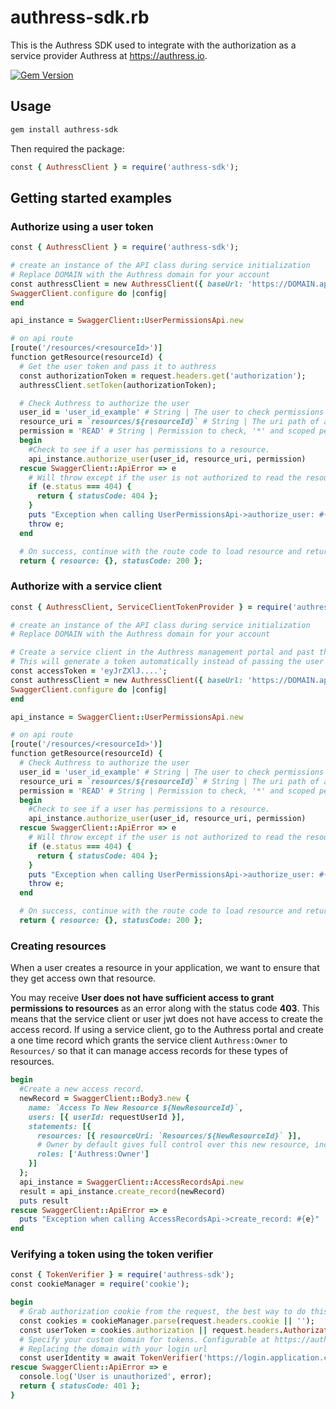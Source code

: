 # authress-sdk.rb
This is the Authress SDK used to integrate with the authorization as a service provider Authress at https://authress.io.

[![Gem Version](https://badge.fury.io/rb/authress-sdk.svg)](http://badge.fury.io/rb/authress-sdk)


## Usage

```sh
gem install authress-sdk
```

Then required the package:
```rb
const { AuthressClient } = require('authress-sdk');
```

## Getting started examples

### Authorize using a user token
```rb
const { AuthressClient } = require('authress-sdk');

# create an instance of the API class during service initialization
# Replace DOMAIN with the Authress domain for your account
const authressClient = new AuthressClient({ baseUrl: 'https://DOMAIN.api-REGION.authress.io' })
SwaggerClient.configure do |config|
end

api_instance = SwaggerClient::UserPermissionsApi.new

# on api route
[route('/resources/<resourceId>')]
function getResource(resourceId) {
  # Get the user token and pass it to authress
  const authorizationToken = request.headers.get('authorization');
  authressClient.setToken(authorizationToken);

  # Check Authress to authorize the user
  user_id = 'user_id_example' # String | The user to check permissions on
  resource_uri = `resources/${resourceId}` # String | The uri path of a resource to validate, must be URL encoded, uri segments are allowed, the resource must be a full path, and permissions are not inherited by sub-resources.
  permission = 'READ' # String | Permission to check, '*' and scoped permissions can also be checked here.
  begin
    #Check to see if a user has permissions to a resource.
    api_instance.authorize_user(user_id, resource_uri, permission)
  rescue SwaggerClient::ApiError => e
    # Will throw except if the user is not authorized to read the resource
    if (e.status === 404) {
      return { statusCode: 404 };
    }
    puts "Exception when calling UserPermissionsApi->authorize_user: #{e}"
    throw e;
  end

  # On success, continue with the route code to load resource and return it
  return { resource: {}, statusCode: 200 };
```

### Authorize with a service client
```rb
const { AuthressClient, ServiceClientTokenProvider } = require('authress-sdk');

# create an instance of the API class during service initialization
# Replace DOMAIN with the Authress domain for your account

# Create a service client in the Authress management portal and past the access token here
# This will generate a token automatically instead of passing the user token to the api
const accessToken = 'eyJrZXlJ....';
const authressClient = new AuthressClient({ baseUrl: 'https://DOMAIN.api-REGION.authress.io' }, new ServiceClientTokenProvider(accessToken));
SwaggerClient.configure do |config|
end

api_instance = SwaggerClient::UserPermissionsApi.new

# on api route
[route('/resources/<resourceId>')]
function getResource(resourceId) {
  # Check Authress to authorize the user
  user_id = 'user_id_example' # String | The user to check permissions on
  resource_uri = `resources/${resourceId}` # String | The uri path of a resource to validate, must be URL encoded, uri segments are allowed, the resource must be a full path, and permissions are not inherited by sub-resources.
  permission = 'READ' # String | Permission to check, '*' and scoped permissions can also be checked here.
  begin
    #Check to see if a user has permissions to a resource.
    api_instance.authorize_user(user_id, resource_uri, permission)
  rescue SwaggerClient::ApiError => e
    # Will throw except if the user is not authorized to read the resource
    if (e.status === 404) {
      return { statusCode: 404 };
    }
    puts "Exception when calling UserPermissionsApi->authorize_user: #{e}"
    throw e;
  end

  # On success, continue with the route code to load resource and return it
  return { resource: {}, statusCode: 200 };
```

### Creating resources
When a user creates a resource in your application, we want to ensure that they get access own that resource.

You may receive **User does not have sufficient access to grant permissions to resources** as an error along with the status code **403**. This means that the service client or user jwt does not have access to create the access record. If using a service client, go to the Authress portal and create a one time record which grants the service client `Authress:Owner` to `Resources/` so that it can manage access records for these types of resources.

```rb
begin
  #Create a new access record.
  newRecord = SwaggerClient::Body3.new {
    name: `Access To New Resource ${NewResourceId}`,
    users: [{ userId: requestUserId }],
    statements: [{
      resources: [{ resourceUri: `Resources/${NewResourceId}` }],
      # Owner by default gives full control over this new resource, including the ability to grant others access as well.
      roles: ['Authress:Owner']
    }]
  };
  api_instance = SwaggerClient::AccessRecordsApi.new
  result = api_instance.create_record(newRecord)
  puts result
rescue SwaggerClient::ApiError => e
  puts "Exception when calling AccessRecordsApi->create_record: #{e}"
end
```

### Verifying a token using the token verifier
```rb
const { TokenVerifier } = require('authress-sdk');
const cookieManager = require('cookie');

begin
  # Grab authorization cookie from the request, the best way to do this will be framework specific.
  const cookies = cookieManager.parse(request.headers.cookie || '');
  const userToken = cookies.authorization || request.headers.Authorization.split(' ')[1];
  # Specify your custom domain for tokens. Configurable at https://authress.io/app/#/manage?focus=applications
  # Replacing the domain with your login url
  const userIdentity = await TokenVerifier('https://login.application.com', userToken);
rescue SwaggerClient::ApiError => e
  console.log('User is unauthorized', error);
  return { statusCode: 401 };
}
```
